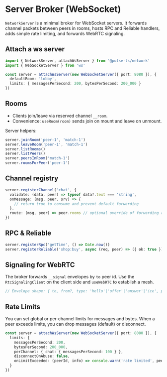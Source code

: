 # Server Broker (WebSocket)

`NetworkServer` is a minimal broker for WebSocket servers. It forwards channel packets between peers in rooms, hosts RPC and Reliable handlers, adds simple rate limiting, and forwards WebRTC signaling.

## Attach a ws server

```ts
import { NetworkServer, attachWsServer } from '@pulse-ts/network'
import { WebSocketServer } from 'ws'

const server = attachWsServer(new WebSocketServer({ port: 8080 }), {
  defaultRoom: 'lobby',
  limits: { messagesPerSecond: 200, bytesPerSecond: 200_000 }
})
```

## Rooms

- Clients join/leave via reserved channel `__room`.
- Convenience: `useRoom(room)` sends join on mount and leave on unmount.

Server helpers:

```ts
server.joinRoom('peer-1', 'match-1')
server.leaveRoom('peer-1', 'match-1')
server.listRooms()
server.listPeers()
server.peersInRoom('match-1')
server.roomsForPeer('peer-1')
```

## Channel registry

```ts
server.registerChannel('chat', {
  validate: (data, peer) => typeof data?.text === 'string',
  onMessage: (msg, peer, srv) => {
    // return true to consume and prevent default forwarding
  },
  route: (msg, peer) => peer.rooms // optional override of forwarding rooms
})
```

## RPC & Reliable

```ts
server.registerRpc('getTime', () => Date.now())
server.registerReliable('shop:buy', async (req, peer) => ({ ok: true }))
```

## Signaling for WebRTC

The broker forwards `__signal` envelopes by `to` peer id. Use the `RtcSignalingClient` on the client side and `useWebRTC` to establish a mesh.

```ts
// Envelope shape: { to, from?, type: 'hello'|'offer'|'answer'|'ice', payload }
```

## Rate Limits

You can set global or per‑channel limits for messages and bytes. When a peer exceeds limits, you can drop messages (default) or disconnect.

```ts
const server = attachWsServer(new WebSocketServer({ port: 8080 }), {
  limits: {
    messagesPerSecond: 200,
    bytesPerSecond: 200_000,
    perChannel: { chat: { messagesPerSecond: 100 } },
    disconnectOnAbuse: false,
    onLimitExceeded: (peerId, info) => console.warn('rate limited', peerId, info)
  }
})
```
